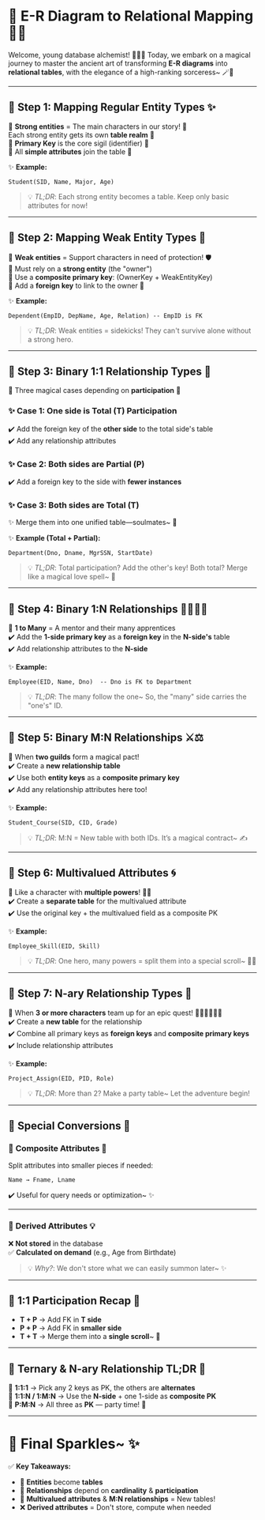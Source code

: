 # 🌟 **E-R Diagram to Relational Mapping** 📜✨

Welcome, young database alchemist! 🧝‍♀️✨ Today, we embark on a magical journey to master the ancient art of transforming **E-R diagrams** into **relational tables**, with the elegance of a high-ranking sorceress~ 🪄📖

---

## 🏰 **Step 1: Mapping Regular Entity Types** ✨

🔹 **Strong entities** = The main characters in our story! 🌟  
Each strong entity gets its own **table realm** 🌿  
🔸 **Primary Key** is the core sigil (identifier) 🔑  
🔸 All **simple attributes** join the table 🌱

✨ **Example:**

```plaintext
Student(SID, Name, Major, Age)
```

> 💡 _TL;DR_: Each strong entity becomes a table. Keep only basic attributes for now!

---

## 🐣 **Step 2: Mapping Weak Entity Types** 🌙

🔹 **Weak entities** = Support characters in need of protection! 🛡️  
🔸 Must rely on a **strong entity** (the "owner")  
🔸 Use a **composite primary key**: (OwnerKey + WeakEntityKey)  
🔸 Add a **foreign key** to link to the owner 🧩

✨ **Example:**

```plaintext
Dependent(EmpID, DepName, Age, Relation) -- EmpID is FK
```

> 💡 _TL;DR_: Weak entities = sidekicks! They can't survive alone without a strong hero.

---

## 💍 **Step 3: Binary 1:1 Relationship Types** 💖

🔸 Three magical cases depending on **participation** 🧩

### ✨ **Case 1: One side is Total (T) Participation**

✔️ Add the foreign key of the **other side** to the total side's table  
✔️ Add any relationship attributes

### ✨ **Case 2: Both sides are Partial (P)**

✔️ Add a foreign key to the side with **fewer instances**

### ✨ **Case 3: Both sides are Total (T)**

✨ Merge them into one unified table—soulmates~ 💞

✨ **Example (Total + Partial):**

```plaintext
Department(Dno, Dname, MgrSSN, StartDate)
```

> 💡 _TL;DR_: Total participation? Add the other's key! Both total? Merge like a magical love spell~ 💫

---

## 🌱 **Step 4: Binary 1:N Relationships** 🧑‍🏫👩‍🎓

🔹 **1 to Many** = A mentor and their many apprentices  
✔️ Add the **1-side primary key** as a **foreign key** in the **N-side's** table  
✔️ Add relationship attributes to the **N-side**

✨ **Example:**

```plaintext
Employee(EID, Name, Dno)  -- Dno is FK to Department
```

> 💡 _TL;DR_: The many follow the one~ So, the "many" side carries the "one's" ID.

---

## 🔗 **Step 5: Binary M:N Relationships** ⚔️⚖️

🔸 When **two guilds** form a magical pact!  
✔️ Create a **new relationship table**  
✔️ Use both **entity keys** as a **composite primary key**  
✔️ Add any relationship attributes here too!

✨ **Example:**

```plaintext
Student_Course(SID, CID, Grade)
```

> 💡 _TL;DR_: M:N = New table with both IDs. It’s a magical contract~ ✍️

---

## 🌈 **Step 6: Multivalued Attributes** 🌀

🔹 Like a character with **multiple powers**! 🧙‍♀️  
✔️ Create a **separate table** for the multivalued attribute  
✔️ Use the original key + the multivalued field as a composite PK

✨ **Example:**

```plaintext
Employee_Skill(EID, Skill)
```

> 💡 _TL;DR_: One hero, many powers = split them into a special scroll~ 📜✨

---

## 🧩 **Step 7: N-ary Relationship Types** 🎉

🔸 When **3 or more characters** team up for an epic quest! 🧙‍♀️🧝‍♂️🧛‍♂️  
✔️ Create a **new table** for the relationship  
✔️ Combine all primary keys as **foreign keys** and **composite primary keys**  
✔️ Include relationship attributes

✨ **Example:**

```plaintext
Project_Assign(EID, PID, Role)
```

> 💡 _TL;DR_: More than 2? Make a party table~ Let the adventure begin!

---

## 🎀 **Special Conversions** 🌟

### 🧩 **Composite Attributes** 🌸

Split attributes into smaller pieces if needed:

```plaintext
Name → Fname, Lname
```

✔️ Useful for query needs or optimization~ ✨

---

### 🎯 **Derived Attributes** 💡

❌ **Not stored** in the database  
✅ **Calculated on demand** (e.g., Age from Birthdate)

> 💡 _Why?_: We don't store what we can easily summon later~ ✨

---

## 🔄 **1:1 Participation Recap** 🌟

- **T + P** → Add FK in **T side**
- **P + P** → Add FK in **smaller side**
- **T + T** → Merge them into a **single scroll**~ 🌸

---

## 🔺 **Ternary & N-ary Relationship TL;DR** 🎉

🧠 **1:1:1** → Pick any 2 keys as PK, the others are **alternates**  
🧠 **1:1:N / 1:M:N** → Use the **N-side** + one 1-side as **composite PK**  
🧠 **P:M:N** → All three as **PK** — party time! 🎉

---

# 🌸 **Final Sparkles~** ✨

✅ **Key Takeaways:**

- 🌟 **Entities** become **tables**
- 🧩 **Relationships** depend on **cardinality** & **participation**
- 📜 **Multivalued attributes** & **M:N relationships** = New tables!
- ❌ **Derived attributes** = Don't store, compute when needed

